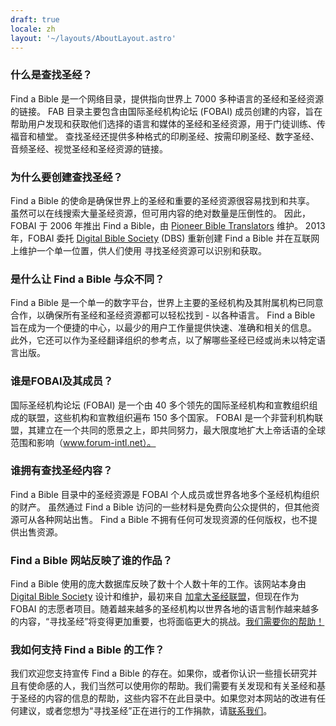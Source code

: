 ```yaml
---
draft: true
locale: zh
layout: '~/layouts/AboutLayout.astro'
---
```


### 什么是查找圣经？
Find a Bible 是一个网络目录，提供指向世界上 7000 多种语言的圣经和圣经资源的链接。 FAB 目录主要包含由国际圣经机构论坛 (FOBAI) 成员创建的内容，旨在帮助用户发现和获取他们选择的语言和媒体的圣经和圣经资源，用于门徒训练、传福音和植堂。 查找圣经还提供多种格式的印刷圣经、按需印刷圣经、数字圣经、音频圣经、视觉圣经和圣经资源的链接。

### 为什么要创建查找圣经？
Find a Bible 的使命是确保世界上的圣经和重要的圣经资源很容易找到和共享。 虽然可以在线搜索大量圣经资源，但可用内容的绝对数量是压倒性的。 因此，FOBAI 于 2006 年推出 Find a Bible，由 <a href="http://pbti.org" target="_blank">Pioneer Bible Translators</a> 维护。 2013 年，FOBAI 委托 <a href="https://dbs.org" target="_blank">Digital Bible Society</a> (DBS) 重新创建 Find a Bible 并在互联网上维护一个单一位置，供人们使用 寻找圣经资源可以识别和获取。

### 是什么让 Find a Bible 与众不同？
Find a Bible 是一个单一的数字平台，世界上主要的圣经机构及其附属机构已同意合作，以确保所有圣经和圣经资源都可以轻松找到 - 以各种语言。 Find a Bible 旨在成为一个便捷的中心，以最少的用户工作量提供快速、准确和相关的信息。 此外，它还可以作为圣经翻译组织的参考点，以了解哪些圣经已经或尚未以特定语言出版。

### 谁是FOBAI及其成员？
国际圣经机构论坛 (FOBAI) 是一个由 40 多个领先的国际圣经机构和宣教组织组成的联盟，这些机构和宣教组织遍布 150 多个国家。 FOBAI 是一个非营利机构联盟，其建立在一个共同的愿景之上，即共同努力，最大限度地扩大上帝话语的全球范围和影响（www.forum-intl.net）。

### 谁拥有查找圣经内容？
Find a Bible 目录中的圣经资源是 FOBAI 个人成员或世界各地多个圣经机构组织的财产。 虽然通过 Find a Bible 访问的一些材料是免费向公众提供的，但其他资源可从各种网站出售。 Find a Bible 不拥有任何可发现资源的任何版权，也不提供出售资源。

### Find a Bible 网站反映了谁的作品？
Find a Bible 使用的庞大数据库反映了数十个人数十年的工作。该网站本身由 <a href="https://dbs.org" target="_blank">Digital Bible Society</a> 设计和维护，最初来自 <a href="https:// bibleleague.ca/" target="_blank">加拿大圣经联盟</a>，但现在作为 FOBAI 的志愿者项目。随着越来越多的圣经机构以世界各地的语言制作越来越多的内容，“寻找圣经”将变得更加重要，也将面临更大的挑战。[我们需要你的帮助！](contact)

### 我如何支持 Find a Bible 的工作？
我们欢迎您支持宣传 Find a Bible 的存在。如果你，或者你认识一些擅长研究并且有使命感的人，我们当然可以使用你的帮助。我们需要有关发现和有关圣经和基于圣经的内容的信息的帮助，这些内容不在此目录中。如果您对本网站的改进有任何建议，或者您想为“寻找圣经”正在进行的工作捐款，请[联系我们](contact)。
